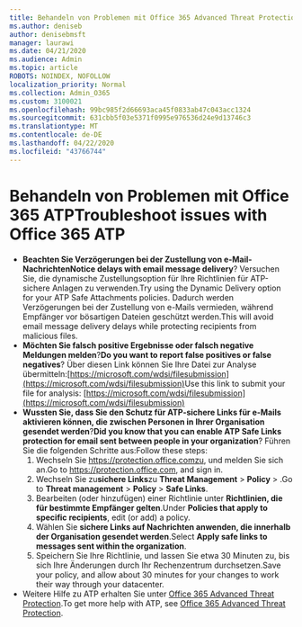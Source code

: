 ```yaml
---
title: Behandeln von Problemen mit Office 365 Advanced Threat Protection (ATP)
ms.author: deniseb
author: denisebmsft
manager: laurawi
ms.date: 04/21/2020
ms.audience: Admin
ms.topic: article
ROBOTS: NOINDEX, NOFOLLOW
localization_priority: Normal
ms.collection: Admin_O365
ms.custom: 3100021
ms.openlocfilehash: 99bc985f2d66693aca45f0833ab47c043acc1324
ms.sourcegitcommit: 631cbb5f03e5371f0995e976536d24e9d13746c3
ms.translationtype: MT
ms.contentlocale: de-DE
ms.lasthandoff: 04/22/2020
ms.locfileid: "43766744"
---
```

# <a name="troubleshoot-issues-with-office-365-atp"></a><span data-ttu-id="a909f-102">Behandeln von Problemen mit Office 365 ATP</span><span class="sxs-lookup"><span data-stu-id="a909f-102">Troubleshoot issues with Office 365 ATP</span></span>

- <span data-ttu-id="a909f-103">**Beachten Sie Verzögerungen bei der Zustellung von e-Mail-Nachrichten**</span><span class="sxs-lookup"><span data-stu-id="a909f-103">**Notice delays with email message delivery**?</span></span> <span data-ttu-id="a909f-104">Versuchen Sie, die dynamische Zustellungsoption für Ihre Richtlinien für ATP-sichere Anlagen zu verwenden.</span><span class="sxs-lookup"><span data-stu-id="a909f-104">Try using the Dynamic Delivery option for your ATP Safe Attachments policies.</span></span> <span data-ttu-id="a909f-105">Dadurch werden Verzögerungen bei der Zustellung von e-Mails vermieden, während Empfänger vor bösartigen Dateien geschützt werden.</span><span class="sxs-lookup"><span data-stu-id="a909f-105">This will avoid email message delivery delays while protecting recipients from malicious files.</span></span>
- <span data-ttu-id="a909f-106">**Möchten Sie falsch positive Ergebnisse oder falsch negative Meldungen melden**?</span><span class="sxs-lookup"><span data-stu-id="a909f-106">**Do you want to report false positives or false negatives**?</span></span> <span data-ttu-id="a909f-107">Über diesen Link können Sie Ihre Datei zur Analyse übermitteln:[https://microsoft.com/wdsi/filesubmission](https://microsoft.com/wdsi/filesubmission)</span><span class="sxs-lookup"><span data-stu-id="a909f-107">Use this link to submit your file for analysis: [https://microsoft.com/wdsi/filesubmission](https://microsoft.com/wdsi/filesubmission)</span></span>
- <span data-ttu-id="a909f-108">**Wussten Sie, dass Sie den Schutz für ATP-sichere Links für e-Mails aktivieren können, die zwischen Personen in Ihrer Organisation gesendet werden**?</span><span class="sxs-lookup"><span data-stu-id="a909f-108">**Did you know that you can enable ATP Safe Links protection for email sent between people in your organization**?</span></span> <span data-ttu-id="a909f-109">Führen Sie die folgenden Schritte aus:</span><span class="sxs-lookup"><span data-stu-id="a909f-109">Follow these steps:</span></span>
    1. <span data-ttu-id="a909f-110">Wechseln Sie https://protection.office.comzu, und melden Sie sich an.</span><span class="sxs-lookup"><span data-stu-id="a909f-110">Go to https://protection.office.com, and sign in.</span></span>
    2. <span data-ttu-id="a909f-111">Wechseln Sie zu**sichere Links**zu **Threat Management** > **Policy** > .</span><span class="sxs-lookup"><span data-stu-id="a909f-111">Go to **Threat management** > **Policy** > **Safe Links**.</span></span>
    3. <span data-ttu-id="a909f-112">Bearbeiten (oder hinzufügen) einer Richtlinie unter **Richtlinien, die für bestimmte Empfänger gelten**.</span><span class="sxs-lookup"><span data-stu-id="a909f-112">Under **Policies that apply to specific recipients**, edit (or add) a policy.</span></span>
    4. <span data-ttu-id="a909f-113">Wählen Sie **sichere Links auf Nachrichten anwenden, die innerhalb der Organisation gesendet werden**.</span><span class="sxs-lookup"><span data-stu-id="a909f-113">Select **Apply safe links to messages sent within the organization**.</span></span>
    5. <span data-ttu-id="a909f-114">Speichern Sie Ihre Richtlinie, und lassen Sie etwa 30 Minuten zu, bis sich Ihre Änderungen durch Ihr Rechenzentrum durchsetzen.</span><span class="sxs-lookup"><span data-stu-id="a909f-114">Save your policy, and allow about 30 minutes for your changes to work their way through your datacenter.</span></span>
- <span data-ttu-id="a909f-115">Weitere Hilfe zu ATP erhalten Sie unter [Office 365 Advanced Threat Protection](https://docs.microsoft.com/office365/securitycompliance/office-365-atp).</span><span class="sxs-lookup"><span data-stu-id="a909f-115">To get more help with ATP, see [Office 365 Advanced Threat Protection](https://docs.microsoft.com/office365/securitycompliance/office-365-atp).</span></span>